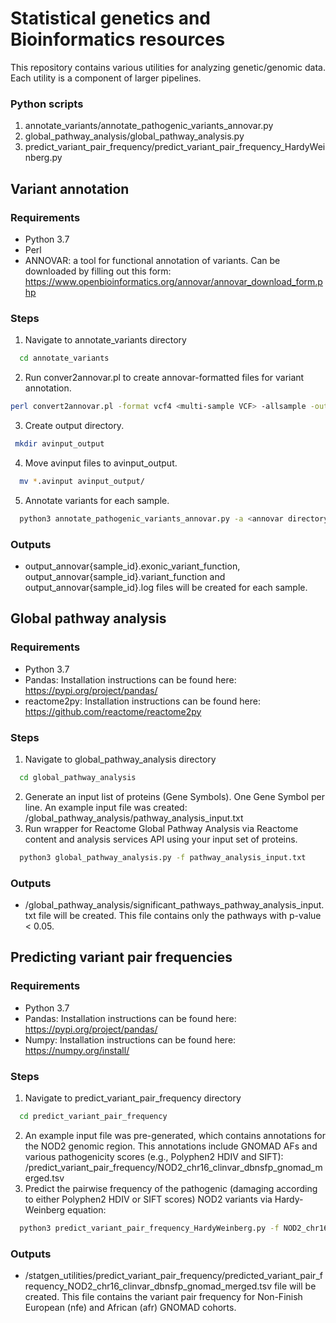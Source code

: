 # Statistical genetics and Bioinformatics resources
This repository contains various utilities for analyzing genetic/genomic data. Each utility is a component of larger pipelines.
### Python scripts
1. annotate_variants/annotate_pathogenic_variants_annovar.py
2. global_pathway_analysis/global_pathway_analysis.py
3. predict_variant_pair_frequency/predict_variant_pair_frequency_HardyWeinberg.py

## Variant annotation
### Requirements
* Python 3.7
* Perl 
* ANNOVAR: a tool for functional annotation of variants. Can be downloaded by filling out this form: https://www.openbioinformatics.org/annovar/annovar_download_form.php 

### Steps
1. Navigate to annotate_variants directory
```sh
  cd annotate_variants
```
2. Run conver2annovar.pl to create annovar-formatted files for variant annotation.
```sh
perl convert2annovar.pl -format vcf4 <multi-sample VCF> -allsample -outfile output_annovar
```
3. Create output directory.
 ```sh
  mkdir avinput_output
  ```
4. Move avinput files to avinput_output.
```sh
  mv *.avinput avinput_output/
```
5. Annotate variants for each sample.
```sh
  python3 annotate_pathogenic_variants_annovar.py -a <annovar directory> -v avinput_output
```
### Outputs
* output_annovar{sample_id}.exonic_variant_function, output_annovar{sample_id}.variant_function and output_annovar{sample_id}.log files will be created for each sample.

## Global pathway analysis
### Requirements
* Python 3.7
* Pandas: Installation instructions can be found here: https://pypi.org/project/pandas/
* reactome2py: Installation instructions can be found here: https://github.com/reactome/reactome2py

### Steps
1. Navigate to global_pathway_analysis directory
```sh
  cd global_pathway_analysis
```
2. Generate an input list of proteins (Gene Symbols). One Gene Symbol per line. An example input file was created: /global_pathway_analysis/pathway_analysis_input.txt
3. Run wrapper for Reactome Global Pathway Analysis via Reactome content and analysis services API using your input set of proteins.
```sh
  python3 global_pathway_analysis.py -f pathway_analysis_input.txt
```
### Outputs
* /global_pathway_analysis/significant_pathways_pathway_analysis_input.txt file will be created. This file contains only the pathways with p-value < 0.05.

## Predicting variant pair frequencies
### Requirements
* Python 3.7
* Pandas: Installation instructions can be found here: https://pypi.org/project/pandas/
* Numpy: Installation instructions can be found here: https://numpy.org/install/

### Steps
1. Navigate to predict_variant_pair_frequency directory
```sh
  cd predict_variant_pair_frequency
```
2. An example input file was pre-generated, which contains annotations for the NOD2 genomic region. This annotations include GNOMAD AFs and various pathogenicity scores (e.g., Polyphen2 HDIV and SIFT): /predict_variant_pair_frequency/NOD2_chr16_clinvar_dbnsfp_gnomad_merged.tsv
3. Predict the pairwise frequency of the pathogenic (damaging according to either Polyphen2 HDIV or SIFT scores) NOD2 variants via Hardy-Weinberg equation:
```sh
  python3 predict_variant_pair_frequency_HardyWeinberg.py -f NOD2_chr16_clinvar_dbnsfp_gnomad_merged.tsv
```

### Outputs
* /statgen_utilities/predict_variant_pair_frequency/predicted_variant_pair_frequency_NOD2_chr16_clinvar_dbnsfp_gnomad_merged.tsv file will be created. This file contains the variant pair frequency for Non-Finish European (nfe) and African (afr) GNOMAD cohorts.
